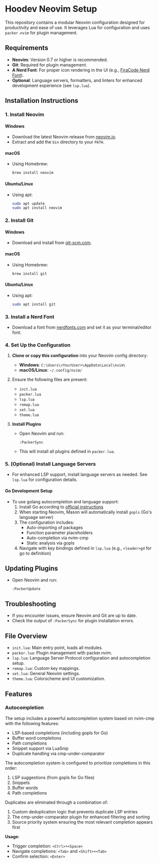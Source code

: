 # Hoodev Neovim Setup

This repository contains a modular Neovim configuration designed for productivity and ease of use. It leverages Lua for configuration and uses `packer.nvim` for plugin management.

## Requirements

- **Neovim**: Version 0.7 or higher is recommended.
- **Git**: Required for plugin management.
- **A Nerd Font**: For proper icon rendering in the UI (e.g., [FiraCode Nerd Font](https://www.nerdfonts.com/)).
- **Optional**: Language servers, formatters, and linters for enhanced development experience (see `lsp.lua`).

## Installation Instructions

### 1. Install Neovim

#### Windows
- Download the latest Neovim release from [neovim.io](https://neovim.io/download/).
- Extract and add the `bin` directory to your `PATH`.

#### macOS
- Using Homebrew:
  ```sh
  brew install neovim
  ```

#### Ubuntu/Linux
- Using apt:
  ```sh
  sudo apt update
  sudo apt install neovim
  ```

### 2. Install Git

#### Windows
- Download and install from [git-scm.com](https://git-scm.com/download/win).

#### macOS
- Using Homebrew:
  ```sh
  brew install git
  ```

#### Ubuntu/Linux
- Using apt:
  ```sh
  sudo apt install git
  ```

### 3. Install a Nerd Font
- Download a font from [nerdfonts.com](https://www.nerdfonts.com/font-downloads) and set it as your terminal/editor font.

### 4. Set Up the Configuration

1. **Clone or copy this configuration** into your Neovim config directory:
   - **Windows**: `C:\Users\<YourUser>\AppData\Local\nvim\`
   - **macOS/Linux**: `~/.config/nvim/`

2. Ensure the following files are present:
   - `init.lua`
   - `packer.lua`
   - `lsp.lua`
   - `remap.lua`
   - `set.lua`
   - `theme.lua`

3. **Install Plugins**
   - Open Neovim and run:
     ```vim
     :PackerSync
     ```
   - This will install all plugins defined in `packer.lua`.

### 5. (Optional) Install Language Servers
- For enhanced LSP support, install language servers as needed. See `lsp.lua` for configuration details.

#### Go Development Setup
- To use golang autocompletion and language support:
  1. Install Go according to [official instructions](https://golang.org/doc/install)
  2. When starting Neovim, Mason will automatically install `gopls` (Go's language server)
  3. The configuration includes:
     - Auto-importing of packages
     - Function parameter placeholders
     - Auto-completion via nvim-cmp
     - Static analysis via gopls
  4. Navigate with key bindings defined in `lsp.lua` (e.g., `<leader>gd` for go to definition)

## Updating Plugins
- Open Neovim and run:
  ```vim
  :PackerUpdate
  ```

## Troubleshooting
- If you encounter issues, ensure Neovim and Git are up to date.
- Check the output of `:PackerSync` for plugin installation errors.

## File Overview
- `init.lua`: Main entry point, loads all modules.
- `packer.lua`: Plugin management with packer.nvim.
- `lsp.lua`: Language Server Protocol configuration and autocompletion setup.
- `remap.lua`: Custom key mappings.
- `set.lua`: General Neovim settings.
- `theme.lua`: Colorscheme and UI customization.

## Features

### Autocompletion
The setup includes a powerful autocompletion system based on nvim-cmp with the following features:
- LSP-based completions (including gopls for Go)
- Buffer word completions
- Path completions
- Snippet support via LuaSnip
- Duplicate handling via cmp-under-comparator

The autocompletion system is configured to prioritize completions in this order:
1. LSP suggestions (from gopls for Go files)
2. Snippets
3. Buffer words
4. Path completions

Duplicates are eliminated through a combination of:
1. Custom deduplication logic that prevents duplicate LSP entries
2. The cmp-under-comparator plugin for enhanced filtering and sorting
3. Source priority system ensuring the most relevant completion appears first

**Usage**:
- Trigger completion: `<Ctrl>+<Space>`
- Navigate completions: `<Tab>` and `<Shift>+<Tab>`
- Confirm selection: `<Enter>`
